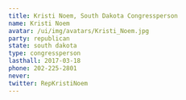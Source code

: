 ```yaml
---
title: Kristi Noem, South Dakota Congressperson
name: Kristi Noem
avatar: /ui/img/avatars/Kristi_Noem.jpg
party: republican
state: south dakota
type: congressperson
lasthall: 2017-03-18
phone: 202-225-2801
never: 
twitter: RepKristiNoem
---
```

